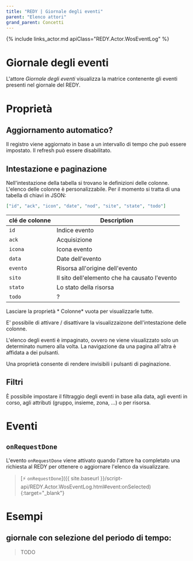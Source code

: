 ```yaml
---
title: "REDY | Giornale degli eventi"
parent: "Elenco attori"
grand_parent: Concetti
---
```


{% include links_actor.md apiClass="REDY.Actor.WosEventLog" %}

# Giornale degli eventi

L'attore *Giornale degli eventi* visualizza la matrice contenente gli eventi presenti nel giornale del REDY.


# Proprietà

## Aggiornamento automatico?

Il registro viene aggiornato in base a un intervallo di tempo che può essere impostato. Il refresh può essere disabilitato.

## Intestazione e paginazione

Nell'intestazione della tabella si trovano le definizioni delle colonne. L'elenco delle colonne è personalizzabile. Per il momento si tratta di una tabella di chiavi in JSON:

```json
["id", "ack", "icon", "date", "nod", "site", "state", "todo"]
```

| clé de colonne | Description |
| ---- | ------|
| `id` | Indice evento |
| `ack` | Acquisizione |
| `icona` | Icona evento |
| `data` | Date dell'evento |
| `evento` | Risorsa all'origine dell'evento |
| `sito` | Il sito dell'elemento che ha causato l'evento |
| `stato` | Lo stato della risorsa |
| `todo` | ? |

Lasciare la proprietà * Colonne* vuota per visualizzarle tutte.

E' possibile di attivare / disattivare la visualizzaizone dell'intestazione delle colonne.

L'elenco degli eventi è impaginato, ovvero ne viene visualizzato solo un determinato numero alla volta. La navigazione da una pagina all'altra è affidata a dei pulsanti.

Una proprietà consente di rendere invisibili i pulsanti di paginazione.

## Filtri

È possibile impostare il filtraggio degli eventi in base alla data, agli eventi in corso, agli attributi (gruppo, insieme, zona, ...) o per risorsa.

# Eventi

## `onRequestDone`

L'evento `onRequestDone` viene attivato quando l'attore ha completato una richiesta al REDY per ottenere o aggiornare l'elenco da visualizzare.

> [⚡ `onRequestDone`]({{ site.baseurl }}/script-api/REDY.Actor.WosEventLog.html#event:onSelected){:target="_blank"}

# Esempi

## giornale con selezione del periodo di tempo:

> TODO
